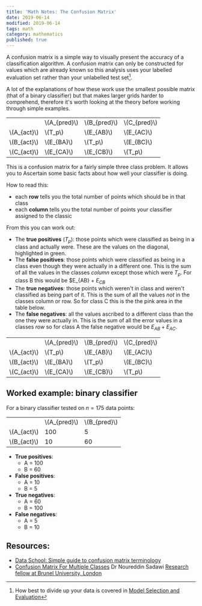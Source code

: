 ```yaml
---
title: 'Math Notes: The Confusion Matrix'
date: 2019-06-14
modified: 2019-06-14
tags: math
category: mathematics
published: true
---
```


A confusion matrix is a simple way to visually present the accuracy of a classification algorithm. A confusion matrix can only be constructed for values which are already known so this analysis uses your labelled evaluation set rather than your unlabelled test set[^1].

A lot of the explanations of how these work use the smallest possible matrix (that of a binary classifier) but that makes larger grids harder to comprehend, therefore it's worth looking at the theory before working through simple examples.

<table class="table table-bordered">
<tbody>
<tr>
<td class="class-sig"></td>
<td class="class-sig"><span class="math">\(A_{pred}\)</span></td>
<td class="class-sig"><span class="math">\(B_{pred}\)</span></td>
<td class="class-sig"><span class="math">\(C_{pred}\)</span></td>
</tr>
<tr>
<td class="class-sig"><span class="math">\(A_{act}\)</span></td>
<td class="true-positive"><span class="math">\(T_p\)</span></td>
<td><span class="math">\(E_{AB}\)</span></td>
<td><span class="math">\(E_{AC}\)</span></td>
</tr>
<tr>
<td class="class-sig"><span class="math">\(B_{act}\)</span></td>
<td><span class="math">\(E_{BA}\)</span></td>
<td class="true-positive"><span class="math">\(T_p\)</span></td>
<td><span class="math">\(E_{BC}\)</span></td>
</tr>
<tr>
<td class="class-sig"><span class="math">\(C_{act}\)</span></td>
<td><span class="math">\(E_{CA}\)</span></td>
<td><span class="math">\(E_{CB}\)</span></td>
<td class="true-positive"><span class="math">\(T_p\)</span></td>
</tr>
</tbody>
</table>

This is a confusion matrix for a fairly simple three class problem. It allows you to Ascertain some basic facts about how well your classifier is doing.

How to read this:

- each **row** tells you the total number of points which should be in that class
- each **column** tells you the total number of points your classifier assigned to the classic

From this you can work out:

- The **true positives** ($T_p$): those points which were classified as being in a class and actually were. These are the values on the diagonal, highlighted in green.
- The **false positives**: those points which were classified as being in a class even though they were actually in a different one. This is the sum of all the values in the classes _column_ except those which were $T_p$. For class B this would be $E_{AB} + $E_{CB}$
- The **true negatives**: those points which weren't in class and weren't classified as being part of it. This is the sum of all the values _not_ in the classes column or row. So for class C this is the the pink area in the table below.
- The **false negatives**: all the values ascribed to a different class than the one they were actually in. This is the sum of all the error values in a classes _row_ so for class A the false negative would be $E_{AB} + E_{AC}$.

<table class="table table-bordered">
<tbody>
<tr>
<td class="class-sig"></td>
<td class="class-sig"><span class="math">\(A_{pred}\)</span></td>
<td class="class-sig"><span class="math">\(B_{pred}\)</span></td>
<td class="class-sig"><span class="math">\(C_{pred}\)</span></td>
</tr>
<tr>
<td class="class-sig"><span class="math">\(A_{act}\)</span></td>
<td class="true-negative"><span class="math">\(T_p\)</span></td>
<td class="true-negative"><span class="math">\(E_{AB}\)</span></td>
<td><span class="math">\(E_{AC}\)</span></td>
</tr>
<tr>
<td class="class-sig"><span class="math">\(B_{act}\)</span></td>
<td class="true-negative"><span class="math">\(E_{BA}\)</span></td>
<td class="true-negative"><span class="math">\(T_p\)</span></td>
<td><span class="math">\(E_{BC}\)</span></td>
</tr>
<tr>
<td class="class-sig"><span class="math">\(C_{act}\)</span></td>
<td><span class="math">\(E_{CA}\)</span></td>
<td><span class="math">\(E_{CB}\)</span></td>
<td><span class="math">\(T_p\)</span></td>
</tr>
</tbody>
</table>

## Worked example: binary classifier

For a binary classifier tested on $n=175$ data points:

<table class="table table-bordered">
<tbody>
<tr>
<td class="class-sig"></td>
<td class="class-sig"><span class="math">\(A_{pred}\)</span></td>
<td class="class-sig"><span class="math">\(B_{pred}\)</span></td>
</tr>
<tr>
<td class="class-sig"><span class="math">\(A_{act}\)</span></td>
<td class="true-positive">100</td>
<td>5</td>
</tr>
<tr>
<td class="class-sig"><span class="math">\(B_{act}\)</span></td>
<td>10</td>
<td class="true-positive">60</td>
</tr>
</tbody>
</table>

- **True positives**:
    - A = 100
    - B = 60
- **False positives**:
    - A = 10
    - B = 5
- **True negatives**:
    - A = 60
    - B = 100
- **False negatives**:
    - A = 5
    - B = 10

## Resources:

- [Data School: Simple guide to confusion matrix terminology](https://www.dataschool.io/simple-guide-to-confusion-matrix-terminology/)
- [Confusion Matrix For Multiple Classes](https://youtu.be/FAr2GmWNbT0) Dr Noureddin Sadawi [Research fellow at Brunel University, London](http://people.brunel.ac.uk/~csstnns/)

[^1]: How best to divide up your data is covered in [Model Selection and Evaluation](/model-selection-and-evaluation)
